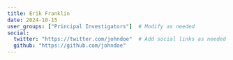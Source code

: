 ```yaml
---
title: Erik Franklin
date: 2024-10-15
user_groups: ["Principal Investigators"]  # Modify as needed
social:
  twitter: "https://twitter.com/johndoe"  # Add social links as needed
  github: "https://github.com/johndoe"
---
```





